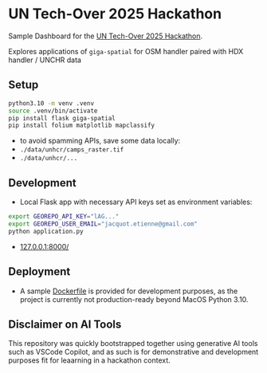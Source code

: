 # UN Tech-Over 2025 Hackathon

Sample Dashboard for the [UN Tech-Over 2025 Hackathon](https://www.un.org/digital-emerging-technologies/content/open-source-week-2025).

Explores applications of `giga-spatial` for OSM handler paired with HDX handler / UNCHR data

## Setup

```bash
python3.10 -m venv .venv
source .venv/bin/activate
pip install flask giga-spatial
pip install folium matplotlib mapclassify
```

- to avoid spamming APIs, save some data locally:
- `./data/unhcr/camps_raster.tif`
- `./data/unhcr/...`

## Development

- Local Flask app with necessary API keys set as environment variables:

```bash
export GEOREPO_API_KEY="lAG..."
export GEOREPO_USER_EMAIL="jacquot.etienne@gmail.com"
python application.py
```
- [127.0.0.1:8000/](http://127.0.0.1:8000/)

## Deployment

- A sample [Dockerfile](./Dockerfile) is provided for development purposes, as the project is currently not production-ready beyond MacOS Python 3.10.


## Disclaimer on AI Tools

This repository was quickly bootstrapped together using generative AI tools such as VSCode Copilot, and as such is for demonstrative and development purposes fit for leaarning in a hackathon context.